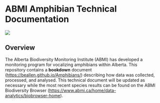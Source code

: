 # ABMI Amphibian Technical Documentation

![](D:/ABMI-covid-19/Amphibians/beta/logo/ABMI-Horizontal-FullColour.png)

## Overview

The Alberta Biodiversity Monitoring Institute (ABMI) has developed a monitoring program for vocalizing amphibians within Alberta. This repository contains a **bookdown** document (https://beallen.github.io/Amphibians/) describing how data was collected, processed, and analysed. This technical document will be updated as necessary while the most recent species results can be found on the ABMI Biodiversity Browser (https://www.abmi.ca/home/data-analytics/biobrowser-home).

